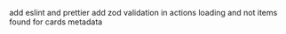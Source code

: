 add eslint and prettier
add zod validation in actions
loading and not items found for cards
metadata
